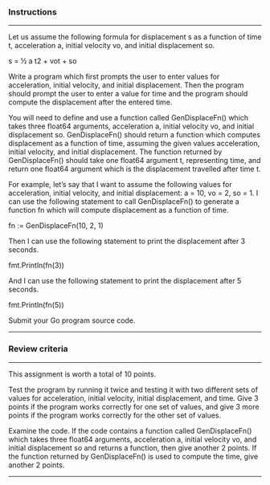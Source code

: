 ### Instructions

---

Let us assume the following formula for
displacement s as a function of time t, acceleration a, initial velocity vo,
and initial displacement so.

s = ½ a t2 + vot + so

Write a program which first prompts the user
to enter values for acceleration, initial velocity, and initial displacement.
Then the program should prompt the user to enter a value for time and the
program should compute the displacement after the entered time.

You will need to define and use a function
called GenDisplaceFn() which takes three float64
arguments, acceleration a, initial velocity vo, and initial
displacement so. GenDisplaceFn()
should return a function which computes displacement as a function of time,
assuming the given values acceleration, initial velocity, and initial
displacement. The function returned by GenDisplaceFn() should take one float64 argument t, representing time, and return one
float64 argument which is the displacement travelled after time t.

For example, let’s say that I want to assume
the following values for acceleration, initial velocity, and initial
displacement: a = 10, vo = 2, so = 1. I can use the
following statement to call GenDisplaceFn() to
generate a function fn which will compute displacement as a function of time.

fn := GenDisplaceFn(10, 2, 1)

Then I can use the following statement to
print the displacement after 3 seconds.

fmt.Println(fn(3))

And I can use the following statement to print
the displacement after 5 seconds.

fmt.Println(fn(5))

Submit your Go program source code.

---

### Review criteria

---

This assignment is worth a total of 10 points.

Test the program by running it twice and
testing it with two different sets of values for acceleration, initial velocity,
initial displacement, and time. Give 3 points if the program works correctly
for one set of values, and give 3 more points if the program works correctly
for the other set of values.

Examine the code. If the code contains a
function called GenDisplaceFn()
which takes three float64 arguments, acceleration a, initial velocity vo,
and initial displacement so and returns a function, then give
another 2 points. If the function returned by GenDisplaceFn() is used to compute the time, give another 2 points.

---
